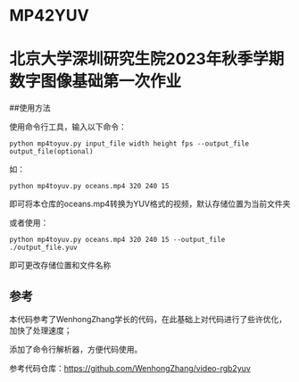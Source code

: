 # MP42YUV
# 北京大学深圳研究生院2023年秋季学期数字图像基础第一次作业

##使用方法

使用命令行工具，输入以下命令：

```python mp4toyuv.py input_file width height fps --output_file output_file(optional)```

如：

```python mp4toyuv.py oceans.mp4 320 240 15```

即可将本仓库的oceans.mp4转换为YUV格式的视频，默认存储位置为当前文件夹

或者使用：

```python mp4toyuv.py oceans.mp4 320 240 15 --output_file ./output_file.yuv```

即可更改存储位置和文件名称

## 参考
本代码参考了WenhongZhang学长的代码，在此基础上对代码进行了些许优化，加快了处理速度；

添加了命令行解析器，方便代码使用。

参考代码仓库：https://github.com/WenhongZhang/video-rgb2yuv
